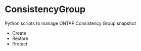 # ConsistencyGroup

Python scripts to manage ONTAP Consistency Group snapshot

- Create
- Restore
- Protect


